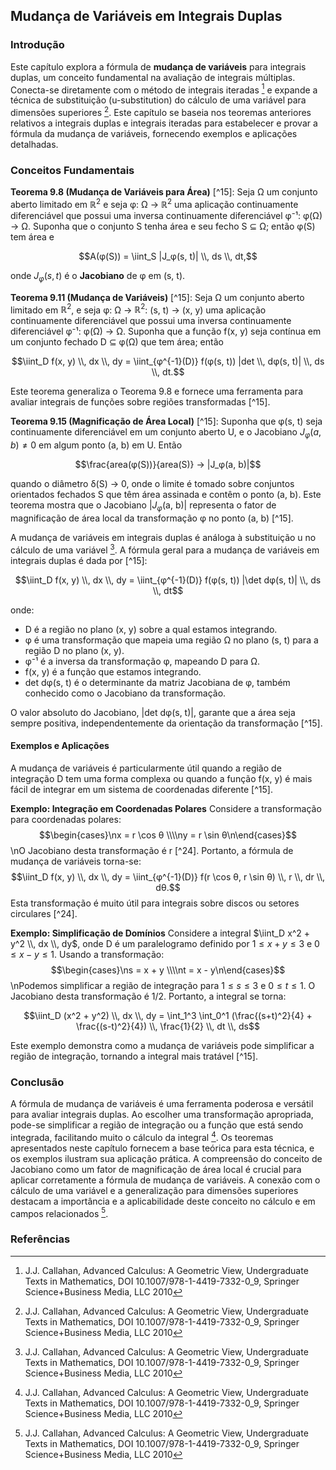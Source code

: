 ## Mudança de Variáveis em Integrais Duplas

### Introdução
Este capítulo explora a fórmula de **mudança de variáveis** para integrais duplas, um conceito fundamental na avaliação de integrais múltiplas. Conecta-se diretamente com o método de integrais iteradas [^1] e expande a técnica de substituição (u-substitution) do cálculo de uma variável para dimensões superiores [^1]. Este capítulo se baseia nos teoremas anteriores relativos a integrais duplas e integrais iteradas para estabelecer e provar a fórmula da mudança de variáveis, fornecendo exemplos e aplicações detalhadas.

### Conceitos Fundamentais

**Teorema 9.8 (Mudança de Variáveis para Área)** [^15]: Seja Ω um conjunto aberto limitado em $\mathbb{R}^2$ e seja φ: Ω → $\mathbb{R}^2$ uma aplicação continuamente diferenciável que possui uma inversa continuamente diferenciável φ⁻¹: φ(Ω) → Ω. Suponha que o conjunto S tenha área e seu fecho S ⊆ Ω; então φ(S) tem área e

$$A(φ(S)) = \iint_S |J_φ(s, t)| \\, ds \\, dt,$$

onde $J_φ(s, t)$ é o **Jacobiano** de φ em (s, t).

**Teorema 9.11 (Mudança de Variáveis)** [^15]: Seja Ω um conjunto aberto limitado em $\mathbb{R}^2$, e seja φ: Ω → $\mathbb{R}^2$: (s, t) → (x, y) uma aplicação continuamente diferenciável que possui uma inversa continuamente diferenciável φ⁻¹: φ(Ω) → Ω. Suponha que a função f(x, y) seja contínua em um conjunto fechado D ⊆ φ(Ω) que tem área; então

$$\iint_D f(x, y) \\, dx \\, dy = \iint_{φ^{-1}(D)} f(φ(s, t)) |det \\, dφ(s, t)| \\, ds \\, dt.$$

Este teorema generaliza o Teorema 9.8 e fornece uma ferramenta para avaliar integrais de funções sobre regiões transformadas [^15].

**Teorema 9.15 (Magnificação de Área Local)** [^15]: Suponha que φ(s, t) seja continuamente diferenciável em um conjunto aberto U, e o Jacobiano $J_φ(a, b) ≠ 0$ em algum ponto (a, b) em U. Então

$$\frac{area(φ(S))}{area(S)} → |J_φ(a, b)|$$

quando o diâmetro δ(S) → 0, onde o limite é tomado sobre conjuntos orientados fechados S que têm área assinada e contêm o ponto (a, b). Este teorema mostra que o Jacobiano |$J_φ$(a, b)| representa o fator de magnificação de área local da transformação φ no ponto (a, b) [^15].

A mudança de variáveis em integrais duplas é análoga à substituição u no cálculo de uma variável [^1]. A fórmula geral para a mudança de variáveis em integrais duplas é dada por [^15]:

$$\iint_D f(x, y) \\, dx \\, dy = \iint_{φ^{-1}(D)} f(φ(s, t)) |\det dφ(s, t)| \\, ds \\, dt$$

onde:
- D é a região no plano (x, y) sobre a qual estamos integrando.
- φ é uma transformação que mapeia uma região Ω no plano (s, t) para a região D no plano (x, y).
- φ⁻¹ é a inversa da transformação φ, mapeando D para Ω.
- f(x, y) é a função que estamos integrando.
- det dφ(s, t) é o determinante da matriz Jacobiana de φ, também conhecido como o Jacobiano da transformação.

O valor absoluto do Jacobiano, |det dφ(s, t)|, garante que a área seja sempre positiva, independentemente da orientação da transformação [^15].

#### Exemplos e Aplicações
A mudança de variáveis é particularmente útil quando a região de integração D tem uma forma complexa ou quando a função f(x, y) é mais fácil de integrar em um sistema de coordenadas diferente [^15].

**Exemplo: Integração em Coordenadas Polares**
Considere a transformação para coordenadas polares:
$$\begin{cases}\nx = r \cos θ \\\\ny = r \sin θ\n\end{cases}$$\nO Jacobiano desta transformação é r [^24]. Portanto, a fórmula de mudança de variáveis torna-se:
$$\iint_D f(x, y) \\, dx \\, dy = \iint_{φ^{-1}(D)} f(r \cos θ, r \sin θ) \\, r \\, dr \\, dθ.$$
Esta transformação é muito útil para integrais sobre discos ou setores circulares [^24].

**Exemplo: Simplificação de Domínios**
Considere a integral $\iint_D x^2 + y^2 \\, dx \\, dy$, onde D é um paralelogramo definido por $1 ≤ x + y ≤ 3$ e $0 ≤ x - y ≤ 1$. Usando a transformação:
$$\begin{cases}\ns = x + y \\\\nt = x - y\n\end{cases}$$\nPodemos simplificar a região de integração para $1 ≤ s ≤ 3$ e $0 ≤ t ≤ 1$. O Jacobiano desta transformação é 1/2. Portanto, a integral se torna:

$$\iint_D (x^2 + y^2) \\, dx \\, dy = \int_1^3 \int_0^1 (\frac{(s+t)^2}{4} + \frac{(s-t)^2}{4}) \\, \frac{1}{2} \\, dt \\, ds$$

Este exemplo demonstra como a mudança de variáveis pode simplificar a região de integração, tornando a integral mais tratável [^15].

### Conclusão
A fórmula de mudança de variáveis é uma ferramenta poderosa e versátil para avaliar integrais duplas. Ao escolher uma transformação apropriada, pode-se simplificar a região de integração ou a função que está sendo integrada, facilitando muito o cálculo da integral [^1]. Os teoremas apresentados neste capítulo fornecem a base teórica para esta técnica, e os exemplos ilustram sua aplicação prática. A compreensão do conceito de Jacobiano como um fator de magnificação de área local é crucial para aplicar corretamente a fórmula de mudança de variáveis. A conexão com o cálculo de uma variável e a generalização para dimensões superiores destacam a importância e a aplicabilidade deste conceito no cálculo e em campos relacionados [^1].
### Referências
[^1]: J.J. Callahan, Advanced Calculus: A Geometric View, Undergraduate Texts in Mathematics, DOI 10.1007/978-1-4419-7332-0_9, Springer Science+Business Media, LLC 2010
<!-- END -->